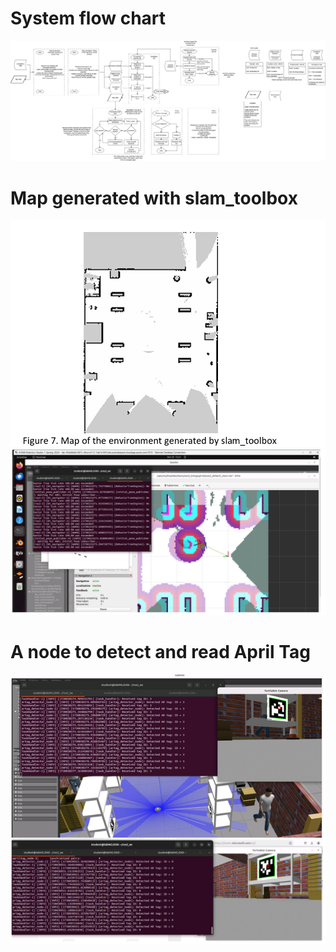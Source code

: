 # System flow chart 

![Medium image](System_overview.png)

# Map generated with slam_toolbox

![Medium image](Map_generated_by_slam_tool_box.png)
![Medium image](nav2_stack.png)


# A node to detect and read April Tag 

![Medium image](April_tag_reading.png)
